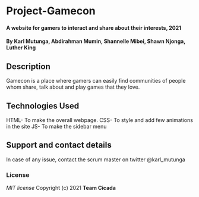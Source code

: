# Project-Gamecon

#### A website for gamers to interact and share about their interests, 2021

#### By **Karl Mutunga, Abdirahman Mumin, Shannelle Mibei, Shawn Njonga, Luther King**

## Description

Gamecon is a place where gamers can easily find communities of people whom share, talk about and play games that they love.

## Technologies Used

HTML- To make the overall webpage.
CSS- To style and add few animations in the site
JS- To make the sidebar menu

## Support and contact details

In case of any issue, contact the scrum master on twitter @karl_mutunga

### License

_MIT license_
Copyright (c) 2021 **Team Cicada**
